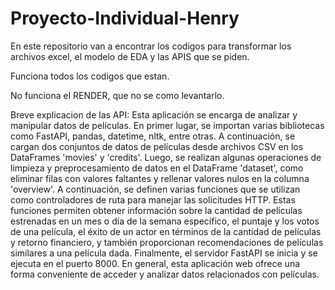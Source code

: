 # Proyecto-Individual-Henry

En este repositorio van a encontrar los codigos para transformar los archivos excel, el modelo de EDA y las APIS que se piden.

Funciona todos los codigos que estan.

No funciona el RENDER, que no se como levantarlo.

Breve explicacion de las API:
  Esta aplicación se encarga de analizar y manipular datos de películas. En primer lugar, se importan varias bibliotecas como FastAPI, pandas, datetime, nltk, entre otras. A continuación, se cargan dos conjuntos de datos de películas desde archivos CSV en los DataFrames 'movies' y 'credits'. Luego, se realizan algunas operaciones de limpieza y preprocesamiento de datos en el DataFrame 'dataset', como eliminar filas con valores faltantes y rellenar valores nulos en la columna 'overview'. A continuación, se definen varias funciones que se utilizan como controladores de ruta para manejar las solicitudes HTTP. Estas funciones permiten obtener información sobre la cantidad de películas estrenadas en un mes o día de la semana específico, el puntaje y los votos de una película, el éxito de un actor en términos de la cantidad de películas y retorno financiero, y también proporcionan recomendaciones de películas similares a una película dada. Finalmente, el servidor FastAPI se inicia y se ejecuta en el puerto 8000. En general, esta aplicación web ofrece una forma conveniente de acceder y analizar datos relacionados con películas.
  

